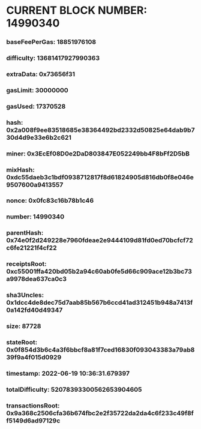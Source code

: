 # CURRENT BLOCK NUMBER: 14990340

### baseFeePerGas: 18851976108
### difficulty: 13681417927990363
### extraData: 0x73656f31
### gasLimit: 30000000
### gasUsed: 17370528
### hash: 0x2a008f9ee83518685e38364492bd2332d50825e64dab9b730d4d9e33e6b2c621
### miner: 0x3EcEf08D0e2DaD803847E052249bb4F8bFf2D5bB
### mixHash: 0xdc55daeb3c1bdf0938712817f8d61824905d816db0f8e046e9507600a9413557
### nonce: 0x0fc83c16b78b1c46
### number: 14990340
### parentHash: 0x74e0f2d249228e7960fdeae2e9444109d81fd0ed70bcfcf72c6fe21221f4cf22
### receiptsRoot: 0xc55001ffa420bd05b2a94c60ab0fe5d66c909ace12b3bc73a9978dea637ca0c3
### sha3Uncles: 0x1dcc4de8dec75d7aab85b567b6ccd41ad312451b948a7413f0a142fd40d49347
### size: 87728
### stateRoot: 0x0f854d3b6c4a3f6bbcf8a81f7ced16830f093043383a79ab839f9a4f015d0929
### timestamp: 2022-06-19 10:36:31.679397
### totalDifficulty: 52078393300562653904605
### transactionsRoot: 0x9a368c2506cfa36b674fbc2e2f35722da2da4c6f233c49f8ff5149d6ad97129c
